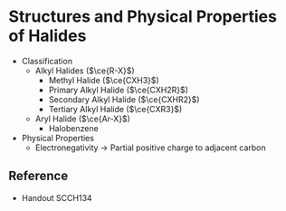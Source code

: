 # Structures and Physical Properties of Halides

* Classification
  * Alkyl Halides ($\ce{R-X}$)
    * Methyl Halide ($\ce{CXH3}$)
    * Primary Alkyl Halide ($\ce{CXH2R}$)
    * Secondary Alkyl Halide ($\ce{CXHR2}$)
    * Tertiary Alkyl Halide ($\ce{CXR3}$)
  * Aryl Halide ($\ce{Ar-X}$)
    * Halobenzene
* Physical Properties
  * Electronegativity → Partial positive charge to adjacent carbon

## Reference

* Handout SCCH134
